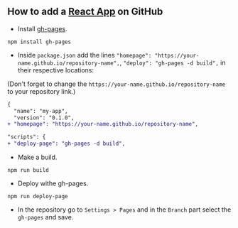 ## How to add a [React App](https://create-react-app.dev) on GitHub

* Install [gh-pages](https://www.npmjs.com/package/gh-pages).

```console
npm install gh-pages
```

* Inside `package.json` add the lines `"homepage": "https://your-name.github.io/repository-name",`, `"deploy": "gh-pages -d build",` in their respective locations:

(Don't forget to change the `https://your-name.github.io/repository-name` to your repository link.)

```diff
{
  "name": "my-app",
  "version": "0.1.0",
+ "homepage": "https://your-name.github.io/repository-name",
```

```diff
"scripts": {
+ "deploy-page": "gh-pages -d build",
```

* Make a build.

```console
npm run build
```

* Deploy withe gh-pages.

```console
npm run deploy-page
```

* In the repository go to `Settings > Pages` and in the `Branch` part select the `gh-pages` and save.
